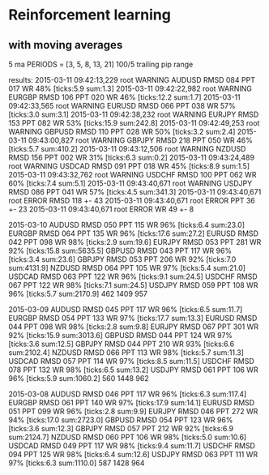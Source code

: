 # Reinforcement learning
with moving averages
---

5 ma PERIODS = [3, 5, 8, 13, 21]
100/5 trailing pip range

results:
2015-03-11 09:42:13,229 root     WARNING  AUDUSD RMSD 084 PPT 017 WR 48% [ticks:5.9 sum:1.3]
2015-03-11 09:42:22,982 root     WARNING  EURGBP RMSD 106 PPT 020 WR 46% [ticks:12.2 sum:1.7]
2015-03-11 09:42:33,565 root     WARNING  EURUSD RMSD 066 PPT 038 WR 57% [ticks:3.0 sum:3.1]
2015-03-11 09:42:38,232 root     WARNING  EURJPY RMSD 153 PPT 082 WR 53% [ticks:15.9 sum:242.8]
2015-03-11 09:42:49,253 root     WARNING  GBPUSD RMSD 110 PPT 028 WR 50% [ticks:3.2 sum:2.4]
2015-03-11 09:43:00,827 root     WARNING  GBPJPY RMSD 218 PPT 050 WR 46% [ticks:5.7 sum:410.2]
2015-03-11 09:43:12,506 root     WARNING  NZDUSD RMSD 156 PPT 002 WR 31% [ticks:6.3 sum:0.2]
2015-03-11 09:43:24,489 root     WARNING  USDCAD RMSD 091 PPT 018 WR 45% [ticks:8.9 sum:1.5]
2015-03-11 09:43:32,762 root     WARNING  USDCHF RMSD 100 PPT 062 WR 60% [ticks:7.4 sum:5.1]
2015-03-11 09:43:40,671 root     WARNING  USDJPY RMSD 086 PPT 041 WR 57% [ticks:4.5 sum:341.3]
2015-03-11 09:43:40,671 root     ERROR    RMSD 118 +- 43
2015-03-11 09:43:40,671 root     ERROR    PPT 36 +- 23
2015-03-11 09:43:40,671 root     ERROR    WR 49 +- 8

2015-03-10
AUDUSD RMSD 050 PPT 115 WR 96% [ticks:6.4 sum:23.0]
EURGBP RMSD 064 PPT 135 WR 96% [ticks:17.6 sum:27.2]
EURUSD RMSD 042 PPT 098 WR 98% [ticks:2.9 sum:19.6]
EURJPY RMSD 053 PPT 281 WR 92% [ticks:15.8 sum:5635.5]
GBPUSD RMSD 043 PPT 117 WR 96% [ticks:3.4 sum:23.6]
GBPJPY RMSD 053 PPT 206 WR 92% [ticks:7.0 sum:4131.9]
NZDUSD RMSD 064 PPT 105 WR 97% [ticks:5.4 sum:21.0]
USDCAD RMSD 063 PPT 122 WR 96% [ticks:9.1 sum:24.5]
USDCHF RMSD 067 PPT 122 WR 98% [ticks:7.1 sum:24.5]
USDJPY RMSD 059 PPT 108 WR 96% [ticks:5.7 sum:2170.9]
462
1409
957

2015-03-09
AUDUSD RMSD 045 PPT 117 WR 96% [ticks:6.5 sum:11.7]
EURGBP RMSD 054 PPT 133 WR 97% [ticks:17.7 sum:13.3]
EURUSD RMSD 044 PPT 098 WR 98% [ticks:2.8 sum:9.8]
EURJPY RMSD 067 PPT 301 WR 92% [ticks:15.9 sum:3013.6]
GBPUSD RMSD 044 PPT 124 WR 97% [ticks:3.6 sum:12.5]
GBPJPY RMSD 044 PPT 210 WR 93% [ticks:6.6 sum:2102.4]
NZDUSD RMSD 066 PPT 113 WR 98% [ticks:5.7 sum:11.3]
USDCAD RMSD 057 PPT 114 WR 97% [ticks:8.5 sum:11.5]
USDCHF RMSD 078 PPT 132 WR 98% [ticks:6.5 sum:13.2]
USDJPY RMSD 061 PPT 106 WR 96% [ticks:5.9 sum:1060.2]
560
1448
962

2015-03-08
AUDUSD RMSD 046 PPT 117 WR 96% [ticks:6.3 sum:117.4]
EURGBP RMSD 061 PPT 140 WR 97% [ticks:17.9 sum:14.1]
EURUSD RMSD 051 PPT 099 WR 96% [ticks:2.8 sum:9.9]
EURJPY RMSD 046 PPT 272 WR 94% [ticks:17.0 sum:2723.0]
GBPUSD RMSD 054 PPT 123 WR 96% [ticks:3.6 sum:12.3]
GBPJPY RMSD 057 PPT 212 WR 92% [ticks:6.9 sum:2124.7]
NZDUSD RMSD 060 PPT 106 WR 98% [ticks:5.0 sum:10.6]
USDCAD RMSD 049 PPT 117 WR 98% [ticks:9.4 sum:11.7]
USDCHF RMSD 094 PPT 125 WR 98% [ticks:6.4 sum:12.6]
USDJPY RMSD 063 PPT 111 WR 97% [ticks:6.3 sum:1110.0]
587
1428
964